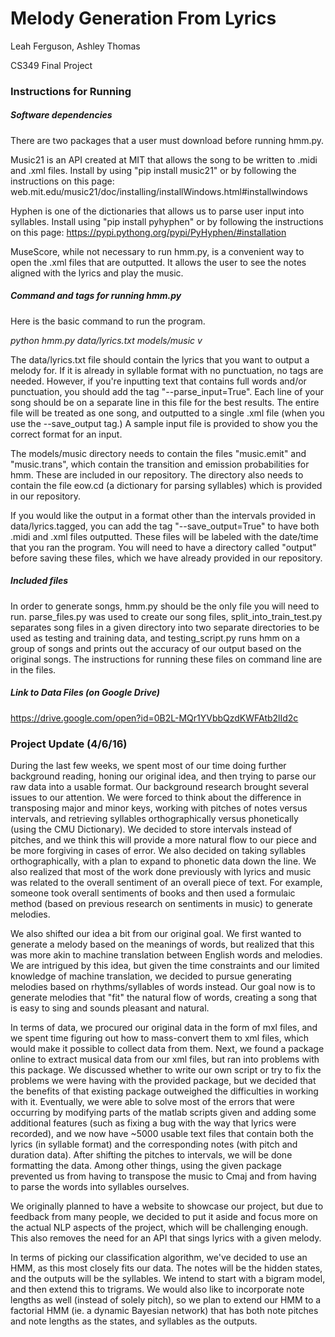 # Melody Generation From Lyrics
Leah Ferguson, Ashley Thomas

CS349 Final Project

### Instructions for Running

##### Software dependencies
There are two packages that a user must download before running hmm.py.

Music21 is an API created at MIT that allows the song to be written to .midi and .xml files. Install by using "pip install music21" or by following the instructions on this page: web.mit.edu/music21/doc/installing/installWindows.html#installwindows

Hyphen is one of the dictionaries that allows us to parse user input into syllables. Install using "pip install pyhyphen" or by following the instructions on this page: https://pypi.pythong.org/pypi/PyHyphen/#installation

MuseScore, while not necessary to run hmm.py, is a convenient way to open the .xml files that are outputted. It allows the user to see the notes aligned with the lyrics and play the music.

##### Command and tags for running hmm.py
Here is the basic command to run the program.

*python hmm.py data/lyrics.txt models/music v*

The data/lyrics.txt file should contain the lyrics that you want to output a melody for. If it is already in syllable format with no punctuation, no tags are needed. However, if you're inputting text that contains full words and/or punctuation, you should add the tag "--parse\_input=True". Each line of your song should be on a separate line in this file for the best results. The entire file will be treated as one song, and outputted to a single .xml file (when you use the --save\_output tag.) A sample input file is provided to show you the correct format for an input.

The models/music directory needs to contain the files "music.emit" and "music.trans", which contain the transition and emission probabilities for hmm. These are included in our repository. The directory also needs to contain the file eow.cd (a dictionary for parsing syllables) which is provided in our repository.

If you would like the output in a format other than the intervals provided in data/lyrics.tagged, you can add the tag "--save\_output=True" to have both .midi and .xml files outputted. These files will be labeled with the date/time that you ran the program. You will need to have a directory called "output" before saving these files, which we have already provided in our repository.

##### Included files
In order to generate songs, hmm.py should be the only file you will need to run. parse\_files.py was used to create our song files, split\_into\_train\_test.py separates song files in a given directory into two separate directories to be used as testing and training data, and testing\_script.py runs hmm on a group of songs and prints out the accuracy of our output based on the original songs. The instructions for running these files on command line are in the files.

##### Link to Data Files (on Google Drive)

https://drive.google.com/open?id=0B2L-MQr1YVbbQzdKWFAtb2lId2c

### Project Update (4/6/16)

During the last few weeks, we spent most of our time doing further background reading, honing our original idea, and then trying to parse our raw data into a usable format. Our background research brought several issues to our attention. We were forced to think about the difference in transposing major and minor keys, working with pitches of notes versus intervals, and retrieving syllables orthographically versus phonetically (using the CMU Dictionary). We decided to store intervals instead of pitches, and we think this will provide a more natural flow to our piece and be more forgiving in cases of error. We also decided on taking syllables orthographically, with a plan to expand to phonetic data down the line. We also realized that most of the work done previously with lyrics and music was related to the overall sentiment of an overall piece of text. For example, someone took overall sentiments of books and then used a formulaic method (based on previous research on sentiments in music) to generate melodies.

We also shifted our idea a bit from our original goal. We first wanted to generate a melody based on the meanings of words, but realized that this was more akin to machine translation between English words and melodies. We are intrigued by this idea, but given the time constraints and our limited knowledge of machine translation, we decided to pursue generating melodies based on rhythms/syllables of words instead. Our goal now is to generate melodies that "fit" the natural flow of words, creating a song that is easy to sing and sounds pleasant and natural.

In terms of data, we procured our original data in the form of mxl files, and we spent time figuring out how to mass-convert them to xml files, which would make it possible to collect data from them. Next, we found a package online to extract musical data from our xml files, but ran into problems with this package. We discussed whether to write our own script or try to fix the problems we were having with the provided package, but we decided that the benefits of that existing package outweighed the difficulties in working with it. Eventually, we were able to solve most of the errors that were occurring by modifying parts of the matlab scripts given and adding some additional features (such as fixing a bug with the way that lyrics were recorded), and we now have ~5000 usable text files that contain both the lyrics (in syllable format) and the corresponding notes (with pitch and duration data). After shifting the pitches to intervals, we will be done formatting the data. Among other things, using the given package prevented us from having to transpose the music to Cmaj and from having to parse the words into syllables ourselves.

We originally planned to have a website to showcase our project, but due to feedback from many people, we decided to put it aside and focus more on the actual NLP aspects of the project, which will be challenging enough. This also removes the need for an API that sings lyrics with a given melody.

In terms of picking our classification algorithm, we've decided to use an HMM, as this most closely fits our data. The notes will be the hidden states, and the outputs will be the syllables. We intend to start with a bigram model, and then extend this to trigrams. We would also like to incorporate note lengths as well (instead of solely pitch), so we plan to extend our HMM to a factorial HMM (ie. a dynamic Bayesian network) that has both note pitches and note lengths as the states, and syllables as the outputs.

